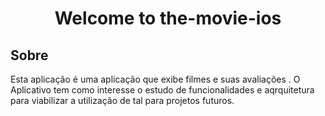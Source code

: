 # 

<h1 align="center">Welcome to the-movie-ios </h1>



## Sobre 
 Esta aplicação é uma aplicação que exibe filmes e suas avaliações .
O Aplicativo tem como interesse o estudo de funcionalidades e aqrquitetura para viabilizar a utilização de tal para projetos futuros.
